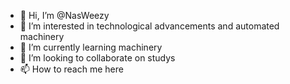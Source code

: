 - 👋 Hi, I’m @NasWeezy
- 👀 I’m interested in technological advancements and automated machinery
- 🌱 I’m currently learning machinery 
- 💞️ I’m looking to collaborate on studys
- 📫 How to reach me here

<!---
NasWeezy/NasWeezy is a ✨ special ✨ repository because its `README.md` (this file) appears on your GitHub profile.
You can click the Preview link to take a look at your changes.
--->
